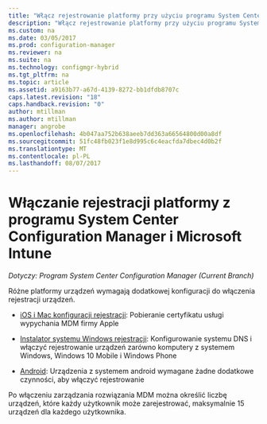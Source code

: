 ```yaml
---
title: "Włącz rejestrowanie platformy przy użyciu programu System Center Configuration Manager | Dokumentacja firmy Microsoft"
description: "Włącz rejestrowanie platformy przy użyciu programu System Center Configuration Manager i Microsoft Intune."
ms.custom: na
ms.date: 03/05/2017
ms.prod: configuration-manager
ms.reviewer: na
ms.suite: na
ms.technology: configmgr-hybrid
ms.tgt_pltfrm: na
ms.topic: article
ms.assetid: a9163b77-a67d-4139-8272-bb1dfdb8707c
caps.latest.revision: "18"
caps.handback.revision: "0"
author: mtillman
ms.author: mtillman
manager: angrobe
ms.openlocfilehash: 4b047aa752b638aeeb7dd363a66564800d00a8df
ms.sourcegitcommit: 51fc48fb023f1e8d995c6c4eacfda7dbec4d0b2f
ms.translationtype: MT
ms.contentlocale: pl-PL
ms.lasthandoff: 08/07/2017
---
```

# <a name="enable-platform-enrollment-with-system-center-configuration-manager-and-microsoft-intune"></a>Włączanie rejestracji platformy z programu System Center Configuration Manager i Microsoft Intune

*Dotyczy: Program System Center Configuration Manager (Current Branch)*

Różne platformy urządzeń wymagają dodatkowej konfiguracji do włączenia rejestracji urządzeń.
  - [iOS i Mac konfiguracji rejestracji](enroll-hybrid-ios-mac.md): Pobieranie certyfikatu usługi wypychania MDM firmy Apple

  - [Instalator systemu Windows rejestracji](enroll-hybrid-windows.md): Konfigurowanie systemu DNS i włączyć rejestrowanie urządzeń zarówno komputery z systemem Windows, Windows 10 Mobile i Windows Phone

  - [Android](enroll-hybrid-android.md): Urządzenia z systemem android wymagane żadne dodatkowe czynności, aby włączyć rejestrowanie

Po włączeniu zarządzania rozwiązania MDM można określić liczbę urządzeń, które każdy użytkownik może zarejestrować, maksymalnie 15 urządzeń dla każdego użytkownika.
